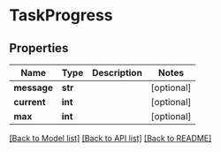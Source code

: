 # TaskProgress

## Properties

Name | Type | Description | Notes
------------ | ------------- | ------------- | -------------
**message** | **str** |  | [optional] 
**current** | **int** |  | [optional] 
**max** | **int** |  | [optional] 

[[Back to Model list]](../#documentation-for-models) [[Back to API list]](../#documentation-for-api-endpoints) [[Back to README]](../)


